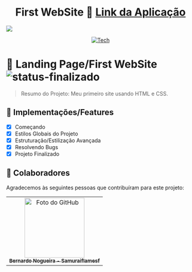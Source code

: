 <div align="center">
  
# First WebSite 📁 <a href="https://flamebox-first-web.netlify.app/">Link da Aplicação</a>

</div>

<img src="https://github.com/Samuraiflamesf/First_website_HtmleCss/blob/main/done.png" wight= 800px>

<div align="center">
  
[![Tech](https://skillicons.dev/icons?i=html,css)](https://skillicons.dev)

</div>

# 📄 Landing Page/First WebSite ![status-finalizado](https://user-images.githubusercontent.com/62897976/185768561-589083e1-f18f-480b-9709-0ca24acf9c6d.svg)

> Resumo do Projeto: Meu primeiro site usando HTML e CSS.

## 🎯 Implementações/Features

- [x] Começando
- [x] Estilos Globais do Projeto
- [x] Estruturação/Estilização Avançada
- [x] Resolvendo Bugs
- [x] Projeto Finalizado

## 🤝 Colaboradores

Agradecemos às seguintes pessoas que contribuíram para este projeto:

<table>
  <tr>
    <td align="center">
      <a href="#">
        <img src="https://avatars.githubusercontent.com/u/62897976?s=400&u=afa8e717adda64a162c125cbbbcdfa187b86348a&v=4" width="160px;" alt="Foto do GitHub"/><br>
          <sub>
          <b>
          Bernardo Nogueira - Samuraiflamesf
          </b>
        </sub>
      </a>
    </td>
  </tr>
</table>
